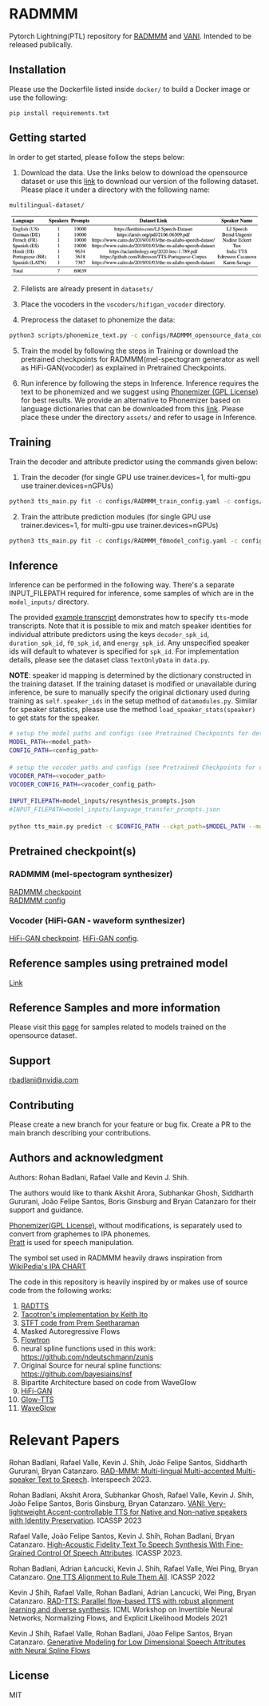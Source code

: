 # RADMMM
Pytorch Lightning(PTL) repository for [RADMMM](https://arxiv.org/pdf/2301.10335.pdf) and [VANI](https://arxiv.org/abs/2303.07578). Intended to be released publically.

## Installation
Please use the Dockerfile listed inside `docker/` to build a Docker image or use the following:

```
pip install requirements.txt
```

## Getting started
In order to get started, please follow the steps below:

1. Download the data. Use the links below to download the opensource dataset or use this [link](https://drive.google.com/drive/folders/1tALLXAR-quig3yAvKcCW12oAKWgV9w_2?usp=sharing) to download our version of the following dataset. Please place it under a directory with the following name:

```bash
multilingual-dataset/
```

![data](visuals/radmmm_data_table.png)

2. Filelists are already present in `datasets/`


3. Place the vocoders in the `vocoders/hifigan_vocoder` directory.

4. Preprocess the dataset to phonemize the data:
```bash
python3 scripts/phonemize_text.py -c configs/RADMMM_opensource_data_config_phonemizerless.yaml
```

5. Train the model by following the steps in Training or download the pretrained checkpoints for RADMMM(mel-spectogram generator as well as HiFi-GAN(vocoder) as explained in Pretrained Checkpoints.

6. Run inference by following the steps in Inference. Inference requires the text to be phonemized and we suggest using [Phonemizer (GPL License)](https://github.com/bootphon/phonemizer) for best results. We provide an alternative to Phonemizer based on language dictionaries that can be downloaded from this [link](https://drive.google.com/drive/folders/1woNCODwXh9aHu7Fd6b4Jo42aL7f5RFZg?usp=sharing). Please place these under the directory `assets/` and refer to usage in Inference.

## Training 
Train the decoder and attribute predictor using the commands given below:

1. Train the decoder (for single GPU use trainer.devices=1, for multi-gpu use trainer.devices=nGPUs)
```bash
python3 tts_main.py fit -c configs/RADMMM_train_config.yaml -c configs/RADMMM_opensource_data_config_phonemizerless.yaml -c configs/RADMMM_model_config.yaml --trainer.num_nodes=1 --trainer.devices=1
```

2. Train the attribute prediction modules (for single GPU use trainer.devices=1, for multi-gpu use trainer.devices=nGPUs)
```bash
python3 tts_main.py fit -c configs/RADMMM_f0model_config.yaml -c configs/RADMMM_energymodel_config.yaml -c configs/RADMMM_durationmodel_config.yaml -c configs/RADMMM_vpredmodel_config.yaml -c configs/RADMMM_train_config.yaml -c configs/RADMMM_opensource_data_config_phonemizerless.yaml -c configs/RADMMM_model_config.yaml --trainer.num_nodes=1 --trainer.devices=1  --model.encoders_path=<decoder_path> --model.decoder_path=<decoder_path>
```

## Inference
Inference can be performed in the following way. There's a separate INPUT\_FILEPATH required for inference, some samples of which are in the `model_inputs/` directory. 


The provided [example transcript](model_inputs/sample_transcript.json) demonstrates how to specify `tts`-mode transcripts. Note that it is possible to mix and match speaker identities for individual attribute predictors using the keys `decoder_spk_id`, `duration_spk_id`, `f0_spk_id`, and `energy_spk_id`. Any unspecified speaker ids will default to whatever is specified for `spk_id`. For implementation details, please see the dataset class `TextOnlyData` in `data.py`.

**NOTE**: speaker id mapping is determined by the dictionary constructed in the training dataset. If the training dataset is modified or unavailable during inference, be sure to manually specify the original dictionary used during training as `self.speaker_ids` in the setup method of `datamodules.py`. Similar for speaker statistics, please use the method `load_speaker_stats(speaker)` to get stats for the speaker.


```bash
# setup the model paths and configs (see Pretrained Checkpoints for details)
MODEL_PATH=<model_path>
CONFIG_PATH=<config_path>

# setup the vocoder paths and configs (see Pretrained Checkpoints for details)
VOCODER_PATH=<vocoder_path>
VOCODER_CONFIG_PATH=<vocoder_config_path>

INPUT_FILEPATH=model_inputs/resynthesis_prompts.json
#INPUT_FILEPATH=model_inputs/language_transfer_prompts.json

python tts_main.py predict -c $CONFIG_PATH --ckpt_path=$MODEL_PATH --model.predict_mode="tts" --data.inference_transcript=$INPUT_FILEPATH --model.prediction_output_dir=outdir --trainer.devices=1 --data.batch_size=1 --model.vocoder_checkpoint_path=$VOCODER_PATH --model.vocoder_config_path=$VOCODER_CONFIG_PATH --data.phonemizer_cfg='{"en_US": "assets/en_US_word_ipa_map.txt","de_DE": "assets/de_DE_word_ipa_map.txt","en_UK": "assets/en_UK_word_ipa_map.txt","es_CO": "assets/es_CO_word_ipa_map.txt","es_ES": "assets/es_ES_word_ipa_map.txt","fr_FR": "assets/fr_FR_word_ipa_map.txt","hi_HI": "assets/hi_HI_word_ipa_map.txt","pt_BR": "assets/pt_BR_word_ipa_map.txt","te_TE": "assets/te_TE_word_ipa_map.txt", "es_MX": "assets/es_ES_word_ipa_map.txt"}' 
```

## Pretrained checkpoint(s)
### RADMMM (mel-spectogram synthesizer)

[RADMMM checkpoint](https://drive.google.com/file/d/1m-pAIeCBuT6yD77kIETqkAYYDtA_cbzs/view?usp=sharing)  
[RADMMM config](https://drive.google.com/file/d/1sPFFy6aYufbseox5Rxwt-EjDbMogkUwP/view?usp=sharing)  

### Vocoder (HiFi-GAN - waveform synthesizer)

[HiFi-GAN checkpoint](https://drive.google.com/file/d/1VaH5_MhAjAjHlihi2k-lcOOoy4NqtRV4/view?usp=sharing). 
[HiFi-GAN config](https://drive.google.com/file/d/1-eBTNfIh-LSstNirQawHW4jsI-t01jTU/view?usp=sharing). 

## Reference samples using pretrained model
[Link](https://drive.google.com/drive/folders/1nORslyv1rB_wKPAqonTBwYuJwWMGxT2r?usp=sharing)

## Reference Samples and more information
Please visit this [page](https://research.nvidia.com/labs/adlr/projects/radmmm) for samples related to models trained on the opensource dataset.

## Support
rbadlani@nvidia.com

## Contributing
Please create a new branch for your feature or bug fix.
Create a PR to the main branch describing your contributions.

## Authors and acknowledgment
Authors: Rohan Badlani, Rafael Valle and Kevin J. Shih.

The authors would like to thank Akshit Arora, Subhankar Ghosh, Siddharth Gururani, João Felipe Santos, Boris Ginsburg and Bryan Catanzaro for their support and guidance.

[Phonemizer(GPL License)](https://github.com/bootphon/phonemizer), without modifications, is separately used to convert from graphemes to IPA phonemes.  
[Pratt](https://www.fon.hum.uva.nl/praat/) is used for speech manipulation.

The symbol set used in RADMMM heavily draws inspiration from [WikiPedia's IPA CHART](https://en.wikipedia.org/wiki/International_Phonetic_Alphabet#/media/File:IPA_chart_2020.svg)

The code in this repository is heavily inspired by or makes use of source code from the following works:

1. [RADTTS](https://github.com/nvidia/radtts)
2. [Tacotron's implementation by Keith Ito](https://github.com/keithito/tacotron)
3. [STFT code from Prem Seetharaman](https://github.com/pseeth/torch-stft)
4. Masked Autoregressive Flows
5. [Flowtron](https://github.com/nvidia/flowtron)
6. neural spline functions used in this work: https://github.com/ndeutschmann/zunis
7. Original Source for neural spline functions: https://github.com/bayesiains/nsf
8. Bipartite Architecture based on code from WaveGlow
9. [HiFi-GAN](https://github.com/jik876/hifi-gan)
10. [Glow-TTS](https://github.com/jaywalnut310/glow-tts)
11. [WaveGlow](https://github.com/NVIDIA/waveglow/)

# Relevant Papers
Rohan Badlani, Rafael Valle, Kevin J. Shih, João Felipe Santos, Siddharth Gururani, Bryan Catanzaro. [RAD-MMM: Multi-lingual Multi-accented Multi-speaker Text to Speech](https://arxiv.org/abs/2301.10335). Interspeech 2023.

Rohan Badlani, Akshit Arora, Subhankar Ghosh, Rafael Valle, Kevin J. Shih, João Felipe Santos, Boris Ginsburg, Bryan Catanzaro. [VANI: Very-lightweight Accent-controllable TTS for Native and Non-native speakers with Identity Preservation](https://ieeexplore.ieee.org/abstract/document/10096613). ICASSP 2023

Rafael Valle, João Felipe Santos, Kevin J. Shih, Rohan Badlani, Bryan Catanzaro. [High-Acoustic Fidelity Text To Speech Synthesis With Fine-Grained Control Of Speech Attributes](https://ieeexplore.ieee.org/document/10096279). ICASSP 2023.

Rohan Badlani, Adrian Łańcucki, Kevin J. Shih, Rafael Valle, Wei Ping, Bryan Catanzaro. [One TTS Alignment to Rule Them All](https://ieeexplore.ieee.org/document/9747707). ICASSP 2022

Kevin J Shih, Rafael Valle, Rohan Badlani, Adrian Lancucki, Wei Ping, Bryan Catanzaro. [RAD-TTS: Parallel flow-based TTS with robust alignment learning and diverse synthesis](https://openreview.net/pdf?id=0NQwnnwAORi). ICML Workshop on Invertible Neural Networks, Normalizing Flows, and Explicit Likelihood Models 2021

Kevin J Shih, Rafael Valle, Rohan Badlani, Jõao Felipe Santos, Bryan Catanzaro. [Generative Modeling for Low Dimensional Speech Attributes with Neural Spline Flows](https://arxiv.org/abs/2203.01786)
## License
MIT

